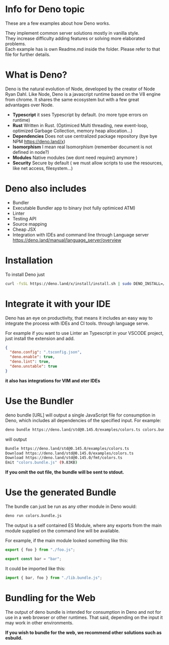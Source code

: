 # Info for Deno topic

These are a few examples about how Deno works.

They implement common server solutions mostly in vanilla style.  
They increase difficulty adding features or solving more elaborated problems.  
Each example has is own Readme.md inside the folder. Please refer to that file for further details.

# What is Deno?

Deno is the natural evolution of Node, developed by the creator of Node Ryan Dahl.
Like Node, Deno is a javascript runtime based on the V8 engine from chrome.
It shares the same ecosystem but with a few great advantages over Node.

- **Typescript** it sses Typescript by default. (no more type errors on runtime)
- **Rust** Written in Rust. (Optimiced Multi threading, new event-loop, optimized Garbage Collection, memory heap allocation...)
- **Dependencies** Does not use centralized package repository (bye bye NPM https://deno.land/x) 
- **Isomorphism** I mean real Isomorphism (remember document is not defined in node?)
- **Modules** Native modules (we dont need require() anymore )
- **Security** Secure by default ( we must allow scripts to use the resources, like net access, filesystem...)

# Deno also includes

- Bundler
- Executable Bundler app to binary (not fully optimiced ATM)
- Linter
- Testing API
- Source mapping
- Cheap JSX
- Integration with IDEs and command line through Language server
  https://deno.land/manual/language_server/overview


# Installation

To install Deno just

```bash
curl -fsSL https://deno.land/x/install/install.sh | sudo DENO_INSTALL=/usr/local sh
```


# Integrate it with your IDE

Deno has an eye on productivity, that means it includes an easy way to integrate the process with IDEs and CI tools.
through language serve.

For example if you want to use Linter an Typescript in your VSCODE project, just install the extension and add.

```json
{
  "deno.config": ".tsconfig.json",
  "deno.enable": true,
  "deno.lint": true,
  "deno.unstable": true
}
```

**it also has integrations for VIM and oter IDEs**


# Use the Bundler
deno bundle [URL] will output a single JavaScript file for consumption in Deno, which includes all dependencies of the specified input. For example:

```bash
deno bundle https://deno.land/std@0.145.0/examples/colors.ts colors.bundle.js
```
will output

```bash
Bundle https://deno.land/std@0.145.0/examples/colors.ts
Download https://deno.land/std@0.145.0/examples/colors.ts
Download https://deno.land/std@0.145.0/fmt/colors.ts
Emit "colors.bundle.js" (9.83KB)
```

**If you omit the out file, the bundle will be sent to stdout.**


# Use the generated Bundle

The bundle can just be run as any other module in Deno would:

```bash
deno run colors.bundle.js
```
The output is a self contained ES Module, where any exports from the main module supplied on the command line will be available.

For example, if the main module looked something like this:

```ts
export { foo } from "./foo.js";

export const bar = "bar";
```

It could be imported like this:
```ts
import { bar, foo } from "./lib.bundle.js";
```

# Bundling for the Web
The output of deno bundle is intended for consumption in Deno and not for use in a web browser or other runtimes. That said, depending on the input it may work in other environments.

**If you wish to bundle for the web, we recommend other solutions such as esbuild.**
